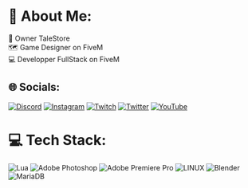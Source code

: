 # 💫 About Me:
🏢 Owner TaleStore<br>🗺️ Game Designer on FiveM<br>💻 Developper FullStack on FiveM


## 🌐 Socials:
[![Discord](https://img.shields.io/badge/Discord-%237289DA.svg?logo=discord&logoColor=white)](https://discord.gg/tCMbuHtBwt) [![Instagram](https://img.shields.io/badge/Instagram-%23E4405F.svg?logo=Instagram&logoColor=white)](https://instagram.com/wilers_yt) [![Twitch](https://img.shields.io/badge/Twitch-%239146FF.svg?logo=Twitch&logoColor=white)](https://twitch.tv/wilers_yt) [![Twitter](https://img.shields.io/badge/Twitter-%231DA1F2.svg?logo=Twitter&logoColor=white)](https://twitter.com/wilers_yt) [![YouTube](https://img.shields.io/badge/YouTube-%23FF0000.svg?logo=YouTube&logoColor=white)](https://youtube.com/@UCIM5rAtZRRQpo-zoaN1_mig) 

# 💻 Tech Stack:
![Lua](https://img.shields.io/badge/lua-%232C2D72.svg?style=flat&logo=lua&logoColor=white) ![Adobe Photoshop](https://img.shields.io/badge/adobephotoshop-%2331A8FF.svg?style=flat&logo=adobephotoshop&logoColor=white) ![Adobe Premiere Pro](https://img.shields.io/badge/Adobe%20Premiere%20Pro-9999FF.svg?style=flat&logo=Adobe%20Premiere%20Pro&logoColor=white) ![LINUX](https://img.shields.io/badge/Linux-FCC624?style=flat&logo=linux&logoColor=black) ![Blender](https://img.shields.io/badge/blender-%23F5792A.svg?style=flat&logo=blender&logoColor=white) ![MariaDB](https://img.shields.io/badge/MariaDB-003545?style=flat&logo=mariadb&logoColor=white)
